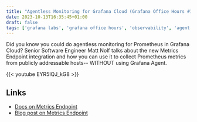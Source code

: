 ```yaml
---
title: "Agentless Monitoring for Grafana Cloud (Grafana Office Hours #15)"
date: 2023-10-13T16:35:45+01:00
draft: false
tags: ['grafana labs', 'grafana office hours', 'observability', 'agent', 'video', 'english']
---
```

Did you know you could do agentless monitoring for Prometheus in Grafana Cloud? Senior Software Engineer Matt Nolf talks about the new Metrics Endpoint integration and how you can use it to collect Prometheus metrics from publicly addressable hosts-- WITHOUT using Grafana Agent.

{{< youtube EYR5lQJ_kG8 >}}

## Links
- [Docs on Metrics Endpoint](https://grafana.com/docs/grafana-cloud/monitor-infrastructure/integrations/integration-reference/integration-metrics-endpoint/)
- [Blog post on Metrics Endpoint](https://grafana.com/blog/2023/09/21/introducing-agentless-monitoring-for-prometheus-in-grafana-cloud/)
